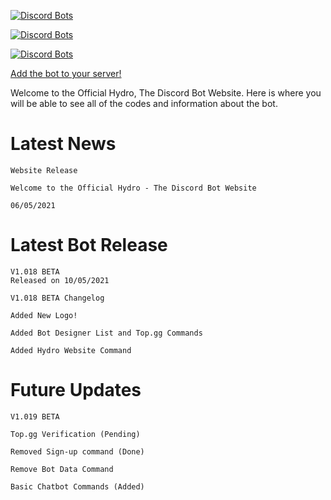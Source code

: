 [![Discord Bots](https://top.gg/api/widget/status/750313071368732734.svg)](https://top.gg/bot/750313071368732734)

[![Discord Bots](https://top.gg/api/widget/server/750313071368732734.svg)](https://top.gg/bot/750313071368732734)

[![Discord Bots](https://top.gg/api/widget/upvotes/750313071368732734.svg)](https://top.gg/bot/750313071368732734)

[Add the bot to your server!](https://discord.com/oauth2/authorize?client_id=750313071368732734&scope=bot%20applications.commands&permissions=2147483647)

Welcome to the Official Hydro, The Discord Bot Website. Here is where you will be able to see all of the codes and information about the bot.

# Latest News
```
Website Release

Welcome to the Official Hydro - The Discord Bot Website

06/05/2021
```

# Latest Bot Release
```
V1.018 BETA
Released on 10/05/2021

V1.018 BETA Changelog

Added New Logo!

Added Bot Designer List and Top.gg Commands

Added Hydro Website Command
```

# Future Updates
```
V1.019 BETA

Top.gg Verification (Pending)

Removed Sign-up command (Done)

Remove Bot Data Command

Basic Chatbot Commands (Added)
``` 